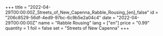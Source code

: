+++
title = "2022-04-29T00:00:00Z_Streets_of_New_Capenna_Rabble_Rousing_[en]_false"
id = "206c8529-56df-4ed9-97bc-6c9b5e2a04c4"
date = "2022-04-29T00:00:00Z"
name = "Rabble Rousing"
lang = ["en"]
price = "0.99"
quantity = 1
foil = false
set = "Streets of New Capenna"
+++

